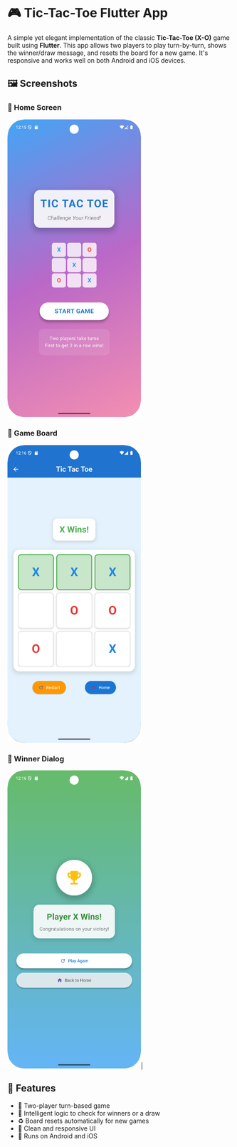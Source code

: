 # 🎮 Tic-Tac-Toe Flutter App

A simple yet elegant implementation of the classic **Tic-Tac-Toe (X-O)** game built using **Flutter**. This app allows two players to play turn-by-turn, shows the winner/draw message, and resets the board for a new game. It's responsive and works well on both Android and iOS devices.

## 🖼️ Screenshots
### 🔹 Home Screen
<img src="screenshots/homescreen.png" alt="Home Screen" width="300"/>

### 🔹 Game Board
<img src="screenshots/gamescreen.png" alt="Game Board" width="300"/>

### 🔹 Winner Dialog
<img src="screenshots/winnerscreen.png" alt="Winner Dialog" width="300"/>|

## 🚀 Features

- 🎯 Two-player turn-based game
- 🧠 Intelligent logic to check for winners or a draw
- ♻️ Board resets automatically for new games
- 🎨 Clean and responsive UI
- 📱 Runs on Android and iOS
